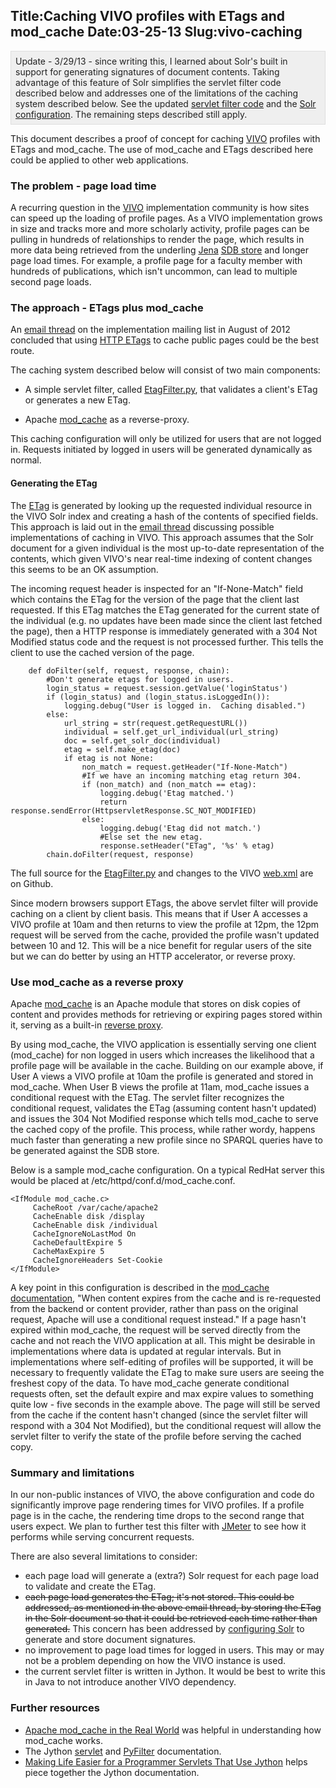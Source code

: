 Title:Caching VIVO profiles with ETags and mod_cache
Date:03-25-13
Slug:vivo-caching
----

<style>.clean-gray{
border:solid 1px #DEDEDE; 
background:#EFEFEF;
color:#222222;
padding:.5em;
}
</style>
<div class="clean-gray">Update - 3/29/13 - since writing this, I learned about Solr's built in support for generating signatures of document contents.  Taking advantage of this feature of Solr simplifies the servlet filter code described below and addresses one of the limitations of the caching system described below.  See the updated <a href="https://github.com/Brown-University-Library/vivo/blob/etag/productMods/WEB-INF/pyfilter/EtagFilter.py">servlet filter code</a> and the <a href="http://lawlesst.github.com/notebook/solr-etags.html">Solr configuration</a>.  The remaining steps described still apply.</div>

This document describes a proof of concept for caching [VIVO](http://www.vivoweb.org/) profiles with ETags and mod_cache.  The use of mod_cache and ETags described here could be applied to other web applications.  

### The problem - page load time  

A recurring question in the [VIVO](http://www.vivoweb.org/) implementation community is how sites can speed up the loading of profile pages.  As a VIVO implementation grows in size and tracks more and more scholarly activity, profile pages can be pulling in hundreds of relationships to render the page, which results in more data being retrieved from the underling [Jena](http://jena.apache.org/documentation/rdf/index.html) [SDB store](http://jena.apache.org/documentation/sdb/index.html) and longer page load times.  For example, a profile page for a faculty member with hundreds of publications, which isn't uncommon, can lead to multiple second page loads.  

### The approach - ETags plus mod_cache 

An [email thread](http://sourceforge.net/mailarchive/message.php?msg_id=29749479) on the implementation mailing list in August of 2012 concluded that using [HTTP ETags](http://en.wikipedia.org/wiki/HTTP_ETag) to cache public pages could be the best route.  

The caching system described below will consist of two main components:

  *  A simple servlet filter, called [EtagFilter.py](https://github.com/Brown-University-Library/vivo/blob/etag/productMods/WEB-INF/pyfilter/EtagFilter.py), that validates a client's ETag or generates a new ETag.  

  *  Apache [mod_cache](http://httpd.apache.org/docs/2.2/caching.html) as a reverse-proxy.

This caching configuration will only be utilized for users that are not logged in.  Requests initiated by logged in users will be generated dynamically as normal.  

#### Generating the ETag
The [ETag](http://en.wikipedia.org/wiki/HTTP_ETag) is generated by looking up the requested individual resource in the VIVO Solr index and creating a hash of the contents of specified fields.  This approach is laid out in the [email thread](http://sourceforge.net/mailarchive/message.php?msg_id=29749479) discussing possible implementations of caching in VIVO.  This approach assumes that the Solr document for a given individual is the most up-to-date representation of the contents, which given VIVO's near real-time indexing of content changes this seems to be an OK assumption.  

The incoming request header is inspected for an "If-None-Match" field which contains the ETag for the version of the page that the client last requested.  If this ETag matches the ETag generated for the current state of the individual (e.g. no updates have been made since the client last fetched the page), then a HTTP response is immediately generated with a 304 Not Modified status code and the request is not processed further.  This tells the client to use the cached version of the page.  

~~~~{.python}
    def doFilter(self, request, response, chain):
        #Don't generate etags for logged in users.  
        login_status = request.session.getValue('loginStatus')
        if (login_status) and (login_status.isLoggedIn()):
            logging.debug("User is logged in.  Caching disabled.")
        else:
            url_string = str(request.getRequestURL())
            individual = self.get_url_individual(url_string)
            doc = self.get_solr_doc(individual)
            etag = self.make_etag(doc)
            if etag is not None:
                non_match = request.getHeader("If-None-Match")
                #If we have an incoming matching etag return 304.
                if (non_match) and (non_match == etag):
                    logging.debug('Etag matched.') 
                    return response.sendError(HttpservletResponse.SC_NOT_MODIFIED)
                else:
                    logging.debug('Etag did not match.')
                    #Else set the new etag.
                    response.setHeader("ETag", '%s' % etag)
        chain.doFilter(request, response)
~~~~

The full source for the [EtagFilter.py](https://github.com/Brown-University-Library/vivo/blob/etag/productMods/WEB-INF/pyfilter/EtagFilter.py) and changes to the VIVO [web.xml](https://github.com/Brown-University-Library/vivo/blob/etag/productMods/WEB-INF/web.xml#L84) are on Github.

Since modern browsers support ETags, the above servlet filter will provide caching on a client by client basis.  This means that if User A accesses a VIVO profile at 10am and then returns to view the profile at 12pm, the 12pm request will be served from the cache, provided the profile wasn't updated between 10 and 12.  This will be a nice benefit for regular users of the site but we can do better by using an HTTP accelerator, or reverse proxy.  

### Use mod_cache as a reverse proxy
Apache [mod_cache](http://httpd.apache.org/docs/2.2/caching.html) is an Apache module that stores on disk copies of content and provides methods for retrieving or expiring pages stored within it, serving as a built-in [reverse proxy](http://en.wikipedia.org/wiki/Reverse_proxy).

By using mod_cache, the VIVO application is essentially serving one client (mod_cache) for non logged in users which increases the likelihood that a profile page will be available in the cache.  Building on our example above, if User A views a VIVO profile at 10am the profile is generated and stored in mod_cache.  When User B views the profile at 11am, mod_cache issues a conditional request with the ETag.  The servlet filter recognizes the conditional request, validates the ETag (assuming content hasn't updated) and issues the 304 Not Modified response which tells mod_cache to serve the cached copy of the profile.  This process, while rather wordy, happens much faster than generating a new profile since no SPARQL queries have to be generated against the SDB store.   

Below is a sample mod_cache configuration.  On a typical RedHat server this would be placed at /etc/httpd/conf.d/mod_cache.conf.  

~~~~
<IfModule mod_cache.c>
     CacheRoot /var/cache/apache2
     CacheEnable disk /display
     CacheEnable disk /individual
     CacheIgnoreNoLastMod On
     CacheDefaultExpire 5
     CacheMaxExpire 5
     CacheIgnoreHeaders Set-Cookie
</IfModule>

~~~~

A key point in this configuration is described in the [mod_cache documentation](http://httpd.apache.org/docs/2.2/caching.html#overview), "When content expires from the cache and is re-requested from the backend or content provider, rather than pass on the original request, Apache will use a conditional request instead."  If a page hasn't expired within mod_cache, the request will be served directly from the cache and not reach the VIVO application at all.  This might be desirable in implementations where data is updated at regular intervals.  But in implementations where self-editing of profiles will be supported, it will be necessary to frequently validate the ETag to make sure users are seeing the freshest copy of the data.  To have mod_cache generate conditional requests often, set the default expire and max expire values to something quite low - five seconds in the example above.  The page will still be served from the cache if the content hasn't changed (since the servlet filter will respond with a 304 Not Modified), but the conditional request will allow the servlet filter to verify the state of the profile before serving the cached copy. 

### Summary and limitations
In our non-public instances of VIVO, the above configuration and code do significantly improve page rendering times for VIVO profiles.  If a profile page is in the cache, the rendering time drops to the second range that users expect.  We plan to further test this filter with [JMeter](http://jmeter.apache.org/) to see how it performs while serving concurrent requests.  

There are also several limitations to consider: 

 * each page load will generate a (extra?) Solr request for each page load to validate and create the ETag.  
 * <s>each page load generates the ETag; it's not stored.  This could be addressed, as mentioned in the above email thread, by storing the ETag in the Solr document so that it could be retrieved each time rather than generated.</s> This concern has been addressed by [configuring Solr](http://lawlesst.github.com/notebook/solr-etags.html) to generate and store document signatures.   
 * no improvement to page load times for logged in users.  This may or may not be a problem depending on how the VIVO instance is used.  
 * the current servlet filter is written in Jython.  It would be best to write this in Java to not introduce another VIVO dependency.  

### Further resources

 * [Apache mod_cache in the Real World](http://www.softslate.com/blog/2011/07/apache-modcache-in-real-world.html) was helpful in understanding how mod_cache works.
 * The Jython [servlet](http://www.jython.org/jythonbook/en/1.0/SimpleWebApps.html) and [PyFilter](http://www.jython.org/javadoc/org/python/util/PyFilter.html) documentation.  
 * [Making Life Easier for a Programmer Servlets That Use Jython](http://start.sethanil.com/ot/10) helps piece together the Jython documentation.  
